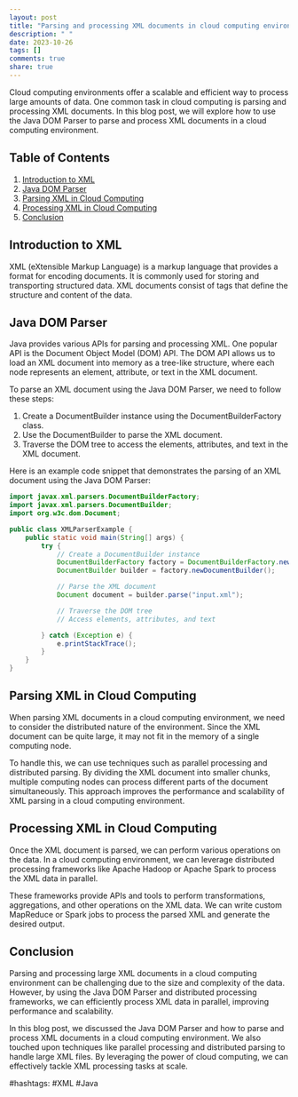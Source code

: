 ```yaml
---
layout: post
title: "Parsing and processing XML documents in cloud computing environments using Java DOM Parser"
description: " "
date: 2023-10-26
tags: []
comments: true
share: true
---
```


Cloud computing environments offer a scalable and efficient way to process large amounts of data. One common task in cloud computing is parsing and processing XML documents. In this blog post, we will explore how to use the Java DOM Parser to parse and process XML documents in a cloud computing environment.

## Table of Contents
1. [Introduction to XML](#introduction-to-xml)
2. [Java DOM Parser](#java-dom-parser)
3. [Parsing XML in Cloud Computing](#parsing-xml-in-cloud-computing)
4. [Processing XML in Cloud Computing](#processing-xml-in-cloud-computing)
5. [Conclusion](#conclusion)

## Introduction to XML
XML (eXtensible Markup Language) is a markup language that provides a format for encoding documents. It is commonly used for storing and transporting structured data. XML documents consist of tags that define the structure and content of the data.

## Java DOM Parser
Java provides various APIs for parsing and processing XML. One popular API is the Document Object Model (DOM) API. The DOM API allows us to load an XML document into memory as a tree-like structure, where each node represents an element, attribute, or text in the XML document.

To parse an XML document using the Java DOM Parser, we need to follow these steps:

1. Create a DocumentBuilder instance using the DocumentBuilderFactory class.
2. Use the DocumentBuilder to parse the XML document.
3. Traverse the DOM tree to access the elements, attributes, and text in the XML document.

Here is an example code snippet that demonstrates the parsing of an XML document using the Java DOM Parser:

```java
import javax.xml.parsers.DocumentBuilderFactory;
import javax.xml.parsers.DocumentBuilder;
import org.w3c.dom.Document;

public class XMLParserExample {
    public static void main(String[] args) {
        try {
            // Create a DocumentBuilder instance
            DocumentBuilderFactory factory = DocumentBuilderFactory.newInstance();
            DocumentBuilder builder = factory.newDocumentBuilder();

            // Parse the XML document
            Document document = builder.parse("input.xml");

            // Traverse the DOM tree
            // Access elements, attributes, and text

        } catch (Exception e) {
            e.printStackTrace();
        }
    }
}
```

## Parsing XML in Cloud Computing
When parsing XML documents in a cloud computing environment, we need to consider the distributed nature of the environment. Since the XML document can be quite large, it may not fit in the memory of a single computing node.

To handle this, we can use techniques such as parallel processing and distributed parsing. By dividing the XML document into smaller chunks, multiple computing nodes can process different parts of the document simultaneously. This approach improves the performance and scalability of XML parsing in a cloud computing environment.

## Processing XML in Cloud Computing
Once the XML document is parsed, we can perform various operations on the data. In a cloud computing environment, we can leverage distributed processing frameworks like Apache Hadoop or Apache Spark to process the XML data in parallel.

These frameworks provide APIs and tools to perform transformations, aggregations, and other operations on the XML data. We can write custom MapReduce or Spark jobs to process the parsed XML and generate the desired output.

## Conclusion
Parsing and processing large XML documents in a cloud computing environment can be challenging due to the size and complexity of the data. However, by using the Java DOM Parser and distributed processing frameworks, we can efficiently process XML data in parallel, improving performance and scalability.

In this blog post, we discussed the Java DOM Parser and how to parse and process XML documents in a cloud computing environment. We also touched upon techniques like parallel processing and distributed parsing to handle large XML files. By leveraging the power of cloud computing, we can effectively tackle XML processing tasks at scale.

#hashtags: #XML #Java